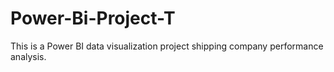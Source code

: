 # Power-Bi-Project-T
This is a Power BI data visualization project shipping company performance analysis.
